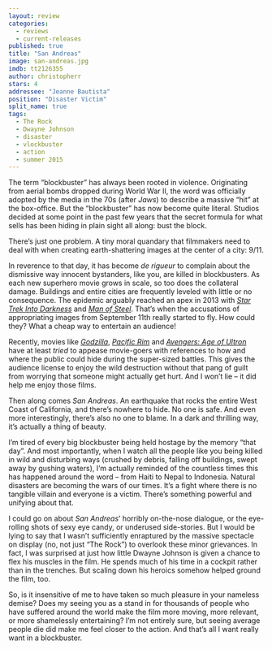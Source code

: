 ```yaml
---
layout: review
categories: 
  - reviews
  - current-releases
published: true
title: "San Andreas"
image: san-andreas.jpg
imdb: tt2126355
author: christopherr
stars: 4
addressee: "Jeanne Bautista"
position: "Disaster Victim"
split_name: true
tags: 
  - The Rock
  - Dwayne Johnson
  - disaster
  - vlockbuster
  - action
  - summer 2015
---
```

The term “blockbuster” has always been rooted in violence. Originating from aerial bombs dropped during World War II, the word was officially adopted by the media in the 70s (after _Jaws_) to describe a massive “hit” at the box-office. But the “blockbuster” has now become quite literal. Studios decided at some point in the past few years that the secret formula for what sells has been hiding in plain sight all along: bust the block.

There’s just one problem. A tiny moral quandary that filmmakers need to deal with when creating earth-shattering images at the center of a city: 9/11.  

In reverence to that day, it has become _de rigueur_ to complain about the dismissive way innocent bystanders, like you, are killed in blockbusters. As each new superhero movie grows in scale, so too does the collateral damage. Buildings and entire cities are frequently leveled with little or no consequence. The epidemic arguably reached an apex in 2013 with _[Star Trek Into Darkness](http://www.dearcastandcrew.com/content/2013/5/16/star-trek-into-darkness.html)_ and _[Man of Steel](http://www.dearcastandcrew.com/content/2013/6/14/man-of-steel.html)_.  That’s when the accusations of appropriating images from September 11th really started to fly. How could they? What a cheap way to entertain an audience!

Recently, movies like [_Godzilla_](http://www.dearcastandcrew.com/content/2014/5/16/godzilla.html), _[Pacific Rim](http://www.dearcastandcrew.com/content/2013/7/11/pacific-rim.html)_ and _[Avengers: Age of Ultron](http://www.dearcastandcrew.com/content/2015/5/7/avengers-age-of-ultron.html)_ have at least _tried_ to appease movie-goers with references to how and where the public could hide during the super-sized battles. This gives the audience license to enjoy the wild destruction without that pang of guilt from worrying that someone might actually get hurt. And I won’t lie – it did help me enjoy those films.

Then along comes _San Andreas_. An earthquake that rocks the entire West Coast of California, and there’s nowhere to hide. No one is safe. And even more interestingly, there’s also no one to blame. In a dark and thrilling way, it’s actually a thing of beauty.

I’m tired of every big blockbuster being held hostage by the memory “that day”.  And most importantly, when I watch all the people like you being killed in wild and disturbing ways (crushed by debris, falling off buildings, swept away by gushing waters), I’m actually reminded of the countless times this has happened around the word – from Haiti to Nepal to Indonesia. Natural disasters are becoming the wars of our times. It’s a fight where there is no tangible villain and everyone is a victim. There’s something powerful and unifying about that. 

I could go on about _San Andreas_’ horribly on-the-nose dialogue, or the eye-rolling shots of sexy eye candy, or underused side-stories. But I would be lying to say that I wasn’t sufficiently enraptured by the massive spectacle on display (no, not just “The Rock”) to overlook these minor grievances. In fact, I was surprised at just how little Dwayne Johnson is given a chance to flex his muscles in the film. He spends much of his time in a cockpit rather than in the trenches. But scaling down his heroics somehow helped ground the film, too.

So, is it insensitive of me to have taken so much pleasure in your nameless demise? Does my seeing you as a stand in for thousands of people who have suffered around the world make the film more moving, more relevant, or more shamelessly entertaining? I’m not entirely sure, but seeing average people die did make me feel closer to the action. And that’s all I want really want in a blockbuster.